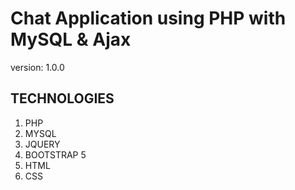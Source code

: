 # Chat Application using PHP with MySQL & Ajax

version: 1.0.0

## TECHNOLOGIES

1. PHP
1. MYSQL
1. JQUERY
1. BOOTSTRAP 5
1. HTML
1. CSS



